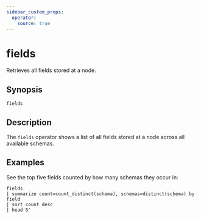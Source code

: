 ```yaml
---
sidebar_custom_props:
  operator:
    source: true
---
```


# fields

Retrieves all fields stored at a node.

## Synopsis

```
fields
```

## Description

The `fields` operator shows a list of all fields stored at a node across all
available schemas.

## Examples

See the top five fields counted by how many schemas they occur in:

```
fields
| summarize count=count_distinct(schema), schemas=distinct(schema) by field
| sort count desc
| head 5'
```
